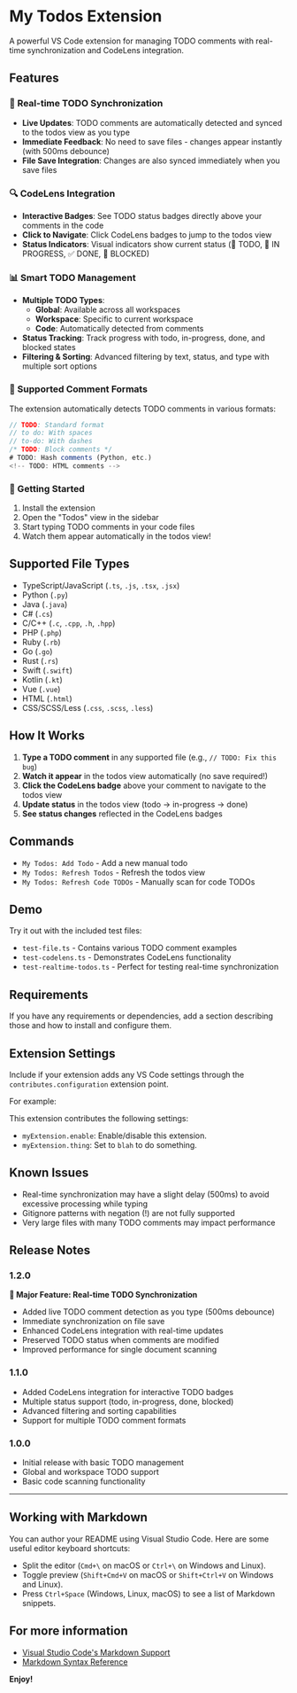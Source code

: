 # My Todos Extension

A powerful VS Code extension for managing TODO comments with real-time synchronization and CodeLens integration.

## Features

### 📝 Real-time TODO Synchronization

- **Live Updates**: TODO comments are automatically detected and synced to the todos view as you type
- **Immediate Feedback**: No need to save files - changes appear instantly (with 500ms debounce)
- **File Save Integration**: Changes are also synced immediately when you save files

### 🔍 CodeLens Integration

- **Interactive Badges**: See TODO status badges directly above your comments in the code
- **Click to Navigate**: Click CodeLens badges to jump to the todos view
- **Status Indicators**: Visual indicators show current status (📝 TODO, 🔄 IN PROGRESS, ✅ DONE, 🚫 BLOCKED)

### 📊 Smart TODO Management

- **Multiple TODO Types**:
  - **Global**: Available across all workspaces
  - **Workspace**: Specific to current workspace
  - **Code**: Automatically detected from comments
- **Status Tracking**: Track progress with todo, in-progress, done, and blocked states
- **Filtering & Sorting**: Advanced filtering by text, status, and type with multiple sort options

### 🎯 Supported Comment Formats

The extension automatically detects TODO comments in various formats:

```typescript
// TODO: Standard format
// to do: With spaces
// to-do: With dashes
/* TODO: Block comments */
# TODO: Hash comments (Python, etc.)
<!-- TODO: HTML comments -->
```

### 🚀 Getting Started

1. Install the extension
2. Open the "Todos" view in the sidebar
3. Start typing TODO comments in your code files
4. Watch them appear automatically in the todos view!

## Supported File Types

- TypeScript/JavaScript (`.ts`, `.js`, `.tsx`, `.jsx`)
- Python (`.py`)
- Java (`.java`)
- C# (`.cs`)
- C/C++ (`.c`, `.cpp`, `.h`, `.hpp`)
- PHP (`.php`)
- Ruby (`.rb`)
- Go (`.go`)
- Rust (`.rs`)
- Swift (`.swift`)
- Kotlin (`.kt`)
- Vue (`.vue`)
- HTML (`.html`)
- CSS/SCSS/Less (`.css`, `.scss`, `.less`)

## How It Works

1. **Type a TODO comment** in any supported file (e.g., `// TODO: Fix this bug`)
2. **Watch it appear** in the todos view automatically (no save required!)
3. **Click the CodeLens badge** above your comment to navigate to the todos view
4. **Update status** in the todos view (todo → in-progress → done)
5. **See status changes** reflected in the CodeLens badges

## Commands

- `My Todos: Add Todo` - Add a new manual todo
- `My Todos: Refresh Todos` - Refresh the todos view
- `My Todos: Refresh Code TODOs` - Manually scan for code TODOs

## Demo

Try it out with the included test files:

- `test-file.ts` - Contains various TODO comment examples
- `test-codelens.ts` - Demonstrates CodeLens functionality
- `test-realtime-todos.ts` - Perfect for testing real-time synchronization

## Requirements

If you have any requirements or dependencies, add a section describing those and how to install and configure them.

## Extension Settings

Include if your extension adds any VS Code settings through the `contributes.configuration` extension point.

For example:

This extension contributes the following settings:

- `myExtension.enable`: Enable/disable this extension.
- `myExtension.thing`: Set to `blah` to do something.

## Known Issues

- Real-time synchronization may have a slight delay (500ms) to avoid excessive processing while typing
- Gitignore patterns with negation (!) are not fully supported
- Very large files with many TODO comments may impact performance

## Release Notes

### 1.2.0

**🎉 Major Feature: Real-time TODO Synchronization**

- Added live TODO comment detection as you type (500ms debounce)
- Immediate synchronization on file save
- Enhanced CodeLens integration with real-time updates
- Preserved TODO status when comments are modified
- Improved performance for single document scanning

### 1.1.0

- Added CodeLens integration for interactive TODO badges
- Multiple status support (todo, in-progress, done, blocked)
- Advanced filtering and sorting capabilities
- Support for multiple TODO comment formats

### 1.0.0

- Initial release with basic TODO management
- Global and workspace TODO support
- Basic code scanning functionality

---

## Working with Markdown

You can author your README using Visual Studio Code. Here are some useful editor keyboard shortcuts:

- Split the editor (`Cmd+\` on macOS or `Ctrl+\` on Windows and Linux).
- Toggle preview (`Shift+Cmd+V` on macOS or `Shift+Ctrl+V` on Windows and Linux).
- Press `Ctrl+Space` (Windows, Linux, macOS) to see a list of Markdown snippets.

## For more information

- [Visual Studio Code's Markdown Support](http://code.visualstudio.com/docs/languages/markdown)
- [Markdown Syntax Reference](https://help.github.com/articles/markdown-basics/)

**Enjoy!**

